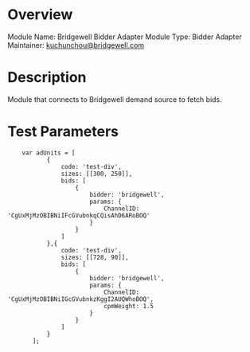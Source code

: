 # Overview

Module Name: Bridgewell Bidder Adapter
Module Type: Bidder Adapter
Maintainer: kuchunchou@bridgewell.com

# Description

Module that connects to Bridgewell demand source to fetch bids.

# Test Parameters
```
    var adUnits = [
           {
               code: 'test-div',
               sizes: [[300, 250]],
               bids: [
                   {
                       bidder: 'bridgewell',
                       params: {
                           ChannelID: 'CgUxMjMzOBIBNiIFcGVubnkqCQisAhD6ARoBOQ'
                       }
                   }
               ]
           },{
               code: 'test-div',
               sizes: [[728, 90]],
               bids: [
                   {
                       bidder: 'bridgewell',
                       params: {
                           ChannelID: 'CgUxMjMzOBIBNiIGcGVubnkzKggI2AUQWhoBOQ',
                           cpmWeight: 1.5
                       }
                   }
               ]
           }
       ];
```
